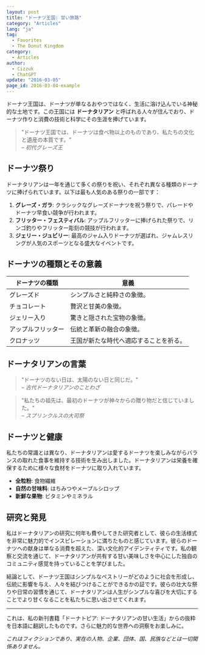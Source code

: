 ```yaml
---
layout: post
title: "ドーナツ王国: 甘い旅路"
category: "Articles"
lang: "ja"
tag:
  - Favorites
  - The Donut Kingdom
category: 
  - Articles
author:
  - Cizzuk
  - ChatGPT
update: "2016-03-05"
page_id: 2016-03-04-example
---
```


ドーナツ王国は、ドーナツが単なるおやつではなく、生活に溶け込んでいる神秘的な土地です。この王国には **ドーナタリアン** と呼ばれる人々が住んでおり、ドーナツ作りと消費の技術と科学にその生涯を捧げています。

> "ドーナツ王国では、ドーナツは食べ物以上のものであり、私たちの文化と遺産の本質です。"  
> *– 初代グレーズ王*

## ドーナツ祭り

ドーナタリアンは一年を通じて多くの祭りを祝い、それぞれ異なる種類のドーナツに捧げられています。以下は最も人気のある祭りの一部です：

1. **グレーズ・ガラ**: クラシックなグレーズドーナツを祝う祭りで、パレードやドーナツ早食い競争が行われます。
2. **フリッター・フェスティバル**: アップルフリッターに捧げられた祭りで、リンゴ釣りやフリッター彫刻の競技が行われます。
3. **ジェリー・ジュビリー**: 最高のジャム入りドーナツが選ばれ、ジャムレスリングが人気のスポーツとなる盛大なイベントです。

## ドーナツの種類とその意義

| ドーナツの種類         | 意義                                                          |
|-------------------|---------------------------------------------------------------|
| グレーズド         | シンプルさと純粋さの象徴。                             |
| チョコレート | 贅沢と甘美の象徴。                                 |
| ジェリー入り       | 驚きと隠された宝物の象徴。                            |
| アップルフリッター  | 伝統と革新の融合の象徴。                              |
| クロナッツ          | 王国が新たな時代へ適応することを祈る。           |

## ドーナタリアンの言葉

> "ドーナツのない日は、太陽のない日と同じだ。"  
> *– 古代ドーナタリアンのことわざ*

> "私たちの祖先は、最初のドーナツが神々からの贈り物だと信じていました。"  
> *– スプリンクルスの大司祭*

## ドーナツと健康

私たちの常識とは異なり、ドーナタリアンは愛するドーナツを楽しみながらバランスの取れた食事を維持する技術を生み出しました。ドーナタリアンは栄養を確保するために様々な食材をドーナツに取り入れています。

- **全粒粉**: 食物繊維
- **自然の甘味料**: はちみつやメープルシロップ
- **新鮮な果物**: ビタミンやミネラル

## 研究と発見

私はドーナタリアンの研究に何年も費やしてきた研究者として、彼らの生活様式を非常に魅力的でインスピレーションに満ちたものと感じています。彼らのドーナツへの献身は単なる消費を超えた、深い文化的アイデンティティです。私の観察と交流を通じて、ドーナタリアンが共有する甘い美味しさを中心にした独自のコミュニティ感覚を持っていることを学びました。

結論として、ドーナツ王国はシンプルなペストリーがどのように社会を形成し、伝統に影響を与え、人々を結びつけることができるかの証です。彼らの壮大な祭りや日常の習慣を通じて、ドーナタリアンは人生がシンプルな喜びを大切にすることでより甘くなることを私たちに思い出させてくれます。

---

これは、私の新刊書籍「ドーナトピア: ドーナタリアンの甘い生活」からの抜粋を日本語に翻訳したものです。さらに魅力的な世界への洞察をお楽しみに。

<i>これはフィクションであり、実在の人物、企業、団体、国、民族などとは一切関係ありません。</i>
